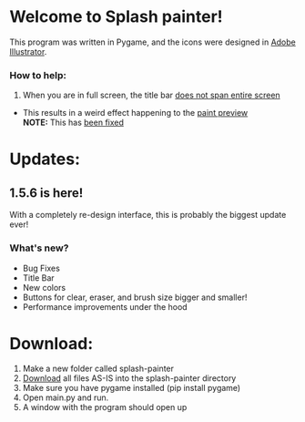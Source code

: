 # Welcome to Splash painter!

This program was written in Pygame, and the icons were designed in [Adobe Illustrator](https://www.adobe.com/products/illustrator.html).

### How to help:
1. When you are in full screen, the title bar [does not span entire screen](https://github.com/hhbo62/splash-painter/issues/1)
  - This results in a weird effect happening to the [paint preview](https://github.com/hhbo62/splash-painter/issues/1)  
**NOTE:** This has [been fixed](https://github.com/hhbo62/splash-painter/pull/2)

# Updates:
## 1.5.6 is here!
With a completely re-design interface, this is probably the biggest update ever!

### What's new?
- Bug Fixes
- Title Bar
- New colors
- Buttons for clear, eraser, and brush size bigger and smaller!
- Performance improvements under the hood

# Download:
1. Make a new folder called splash-painter
2. [Download](https://github.com/hhbo62/splash-painter) all files AS-IS into the splash-painter directory
3. Make sure you have pygame installed (pip install pygame)
4. Open main.py and run.
5. A window with the program should open up
